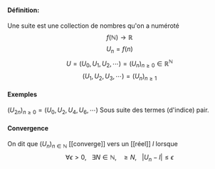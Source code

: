 #### Définition:
Une suite est une collection de nombres qu'on a numéroté
$$
f(\mathbb N)\rightarrow \mathbb R
$$ $$
U_n=f(n)
$$ $$
U=(U_0,U_1,U_2,\cdots)=(U_n)_{n\ge 0}\in\mathbb R^{\mathbb N}
$$$$
(U_1,U_2,U_3,\cdots)=(U_n)_{n\ge 1}
$$ 
#### Exemples
$(U_{2n})_{n\ge 0}=(U_0,U_2,U_4,U_6,\cdots$) Sous suite des termes (d'indice) pair. 

#### Convergence 
On dit que $(U_n)_{n\in\mathbb N}$ [[converge]] vers un [[réel]] $l$ lorsque
$$\forall\epsilon>0,~~~\exists N\in\mathbb N, ~~~\ge N,~~~ |U_n-l|\le\epsilon
$$
